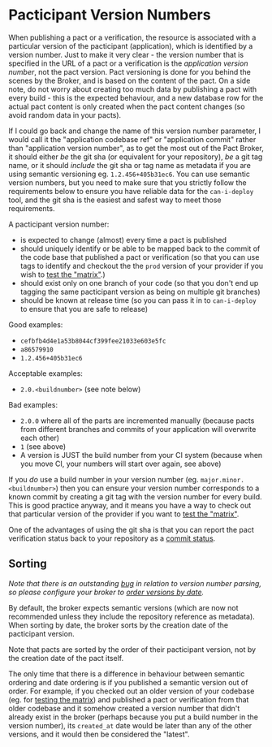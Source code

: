 # Pacticipant Version Numbers

When publishing a pact or a verification, the resource is associated with a particular version of the pacticipant (application), which is identified by a version number. Just to make it very clear - the version number that is specified in the URL of a pact or a verification is the _application version number_, not the pact version. Pact versioning is done for you behind the scenes by the Broker, and is based on the content of the pact. On a side note, do not worry about creating too much data by publishing a pact with every build - this is the expected behaviour, and a new database row for the actual pact content is only created when the pact content changes (so avoid random data in your pacts).

If I could go back and change the name of this version number parameter, I would call it the "application codebase ref" or "application commit" rather than "application version number", as to get the most out of the Pact Broker, it should either _be_ the git sha (or equivalent for your repository), _be_ a git tag name, or it should _include_ the git sha or tag name as metadata if you are using semantic versioning eg. `1.2.456+405b31ec6`. You can use semantic version numbers, but you need to make sure that you strictly follow the requirements below to ensure you have reliable data for the `can-i-deploy` tool, and the git sha is the easiest and safest way to meet those requirements.

A pacticipant version number:

* is expected to change (almost) every time a pact is published
* should uniquely identify or be able to be mapped back to the commit of the code base that published a pact or verification (so that you can use tags to identify and checkout the the `prod` version of your provider if you wish to [test the "matrix"][testing-the-matrix].)
* should exist only on one branch of your code (so that you don't end up tagging the same pacticipant version as being on multiple git branches)
* should be known at release time (so you can pass it in to `can-i-deploy` to ensure that you are safe to release)

Good examples:

* `cefbfb4d4e1a53b8044cf399fee21033e603e5fc`
* `a86579910`
* `1.2.456+405b31ec6`

Acceptable examples:
* `2.0.<buildnumber>` (see note below)

Bad examples:

* `2.0.0` where all of the parts are incremented manually (because pacts from different branches and commits of your application will overwrite each other)
* `1` (see above)
* A version is JUST the build number from your CI system (because when you move CI, your numbers will start over again, see above)

If you _do_ use a build number in your version number (eg. `major.minor.<buildnumber>`) then you can ensure your version number corresponds to a known commit by creating a git tag with the version number for every build. This is good practice anyway, and it means you have a way to check out that particular version of the provider if you want to [test the "matrix"][testing-the-matrix].

One of the advantages of using the git sha is that you can report the pact verification status back to your repository as a [commit status](https://github.com/pact-foundation/pact_broker/wiki/Webhook-template-library#github---publish-commit-status).

## Sorting

_Note that there is an outstanding [bug](https://github.com/pact-foundation/pact_broker/issues/175) in relation to version number parsing, so please configure your broker to [order versions by date][order-versions-by-date]._

By default, the broker expects semantic versions (which are now not recommended unless they include the repository reference as metadata). When sorting by date, the broker sorts by the creation date of the pacticipant version.

Note that pacts are sorted by the order of their pacticipant version, not by the creation date of the pact itself.

The only time that there is a difference in behaviour between semantic ordering and date ordering is if you published a semantic version out of order. For example, if you checked out an older version of your codebase (eg. for [testing the matrix][testing-the-matrix]) and published a pact or verification from that older codebase and it somehow created a version number that didn't already exist in the broker (perhaps because you put a build number in the version number), its `created_at` date would be later than any of the other versions, and it would then be considered the "latest".

[order-versions-by-date]: https://github.com/pact-foundation/pact_broker/wiki/Configuration#ordering-versions-by-date
[testing-the-matrix]: http://rea.tech/enter-the-pact-matrix-or-how-to-decouple-the-release-cycles-of-your-microservices/
